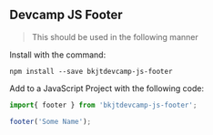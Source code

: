 ## Devcamp JS Footer

>This should be used in the following manner


Install with the command:

```
npm install --save bkjtdevcamp-js-footer
```
Add to a JavaScript Project with the following code:

```javascript
import{ footer } from 'bkjtdevcamp-js-footer';

footer('Some Name');
```